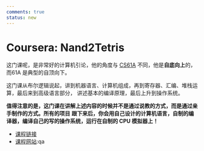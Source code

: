 ```yaml
---
comments: true
status: new
---
```


# Coursera: Nand2Tetris

这门课呢，是非常好的计算机引论，他的角度与 [CS61A](cs61a.md) 不同，他是**自底向上**的，而61A
是典型的自顶向下。

这门课从布尔逻辑说起，讲到机器语言、计算机组成，再到寄存器、汇编、堆栈运算，最后来到高级语言部分，
讲述基本的编译原理，最后上升到操作系统。

**值得注意的是，这门课在讲解上述内容的时候并不是通过说教的方式，而是通过亲手制作的方式。所有的项目**
**跟下来后，你会用自己设计的计算机语言，自制的编译器，编译自己的写的操作系统，运行在自制的 CPU 模拟器上！**

- [课程链接](https://www.coursera.org/learn/build-a-computer#syllabus)
- [课程网站](https://www.nand2tetris.org/):qa